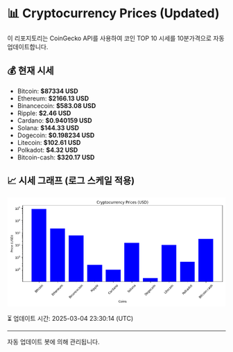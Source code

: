 
# 📊 Cryptocurrency Prices (Updated)

이 리포지토리는 CoinGecko API를 사용하여 코인 TOP 10 시세를 10분가격으로 자동 업데이트합니다.

## 💰 현재 시세
- Bitcoin: **$87334 USD**
- Ethereum: **$2166.13 USD**
- Binancecoin: **$583.08 USD**
- Ripple: **$2.46 USD**
- Cardano: **$0.940159 USD**
- Solana: **$144.33 USD**
- Dogecoin: **$0.198234 USD**
- Litecoin: **$102.61 USD**
- Polkadot: **$4.32 USD**
- Bitcoin-cash: **$320.17 USD**

## 📈 시세 그래프 (로그 스케일 적용)
![Crypto Prices](crypto_prices.png)

⏳ 업데이트 시간: 2025-03-04 23:30:14 (UTC)

---
자동 업데이트 봇에 의해 관리됩니다.
